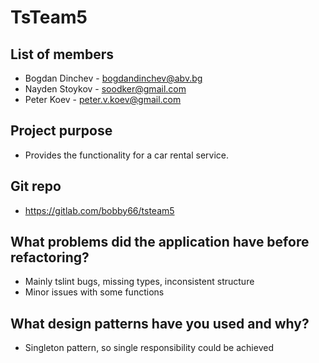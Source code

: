 # TsTeam5

## List of members

- Bogdan Dinchev - bogdandinchev@abv.bg
- Nayden Stoykov - soodker@gmail.com
- Peter Koev - peter.v.koev@gmail.com

## Project purpose

- Provides the functionality for a car rental service.

## Git repo

- https://gitlab.com/bobby66/tsteam5

## What problems did the application have before refactoring?

- Mainly tslint bugs, missing types, inconsistent structure
- Minor issues with some functions

## What design patterns have you used and why?

- Singleton pattern, so single responsibility could be achieved
